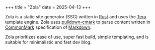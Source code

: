 +++
title = "Zola"
date = 2025-04-13
+++

Zola is a static site generator (SSG) written in [Rust](https://www.rust-lang.org/) and uses the [Tera](https://keats.github.io/tera/) template engine. Zola uses [pulldown-cmark](https://github.com/raphlinus/pulldown-cmark#pulldown-cmark) to parse content written in [CommonMark](https://commonmark.org/) specification of [Markdown](https://www.markdownguide.org/).

Zola prioritizes ease of use, super fast build, simple templating, and is suitable for minimalistic and fast dev blog.
